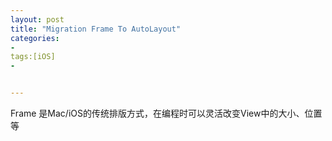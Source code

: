 ```yaml
---
layout: post
title: "Migration Frame To AutoLayout"
categories:
- 
tags:[iOS]
- 


---
```



Frame 是Mac/iOS的传统排版方式，在编程时可以灵活改变View中的大小、位置等